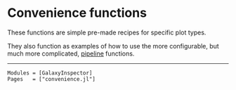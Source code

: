 # Convenience functions

These functions are simple pre-made recipes for specific plot types.

They also function as examples of how to use the more configurable, but much more complicated, [pipeline](https://ezequiel92.github.io/GalaxyInspector/dev/api/pipelines/) functions.

---

```@autodocs
Modules = [GalaxyInspector]
Pages   = ["convenience.jl"]
```

